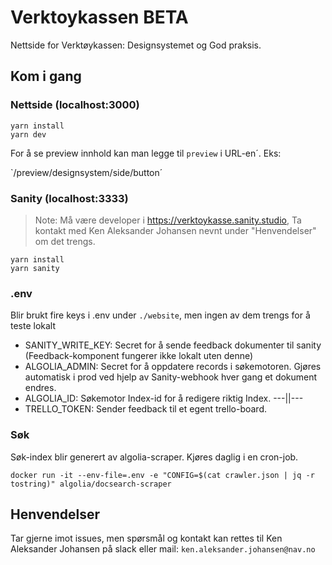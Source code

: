 # Verktoykassen BETA

Nettside for Verktøykassen: Designsystemet og God praksis.

## Kom i gang

### Nettside (localhost:3000)

```
yarn install
yarn dev
```

For å se preview innhold kan man legge til `preview` i URL-en´.
Eks:

`/preview/designsystem/side/button´

### Sanity (localhost:3333)

> Note: Må være developer i https://verktoykasse.sanity.studio, Ta kontakt med Ken Aleksander Johansen nevnt under "Henvendelser" om det trengs.

```
yarn install
yarn sanity
```

### .env

Blir brukt fire keys i .env under `./website`, men ingen av dem trengs for å teste lokalt

- SANITY_WRITE_KEY: Secret for å sende feedback dokumenter til sanity (Feedback-komponent fungerer ikke lokalt uten denne)
- ALGOLIA_ADMIN: Secret for å oppdatere records i søkemotoren. Gjøres automatisk i prod ved hjelp av Sanity-webhook hver gang et dokument endres.
- ALGOLIA_ID: Søkemotor Index-id for å redigere riktig Index. ---||---
- TRELLO_TOKEN: Sender feedback til et egent trello-board.

### Søk

Søk-index blir generert av algolia-scraper. Kjøres daglig i en cron-job.

```
docker run -it --env-file=.env -e "CONFIG=$(cat crawler.json | jq -r tostring)" algolia/docsearch-scraper
```

## Henvendelser

Tar gjerne imot issues, men spørsmål og kontakt kan rettes til Ken Aleksander Johansen på slack eller mail: `ken.aleksander.johansen@nav.no`
